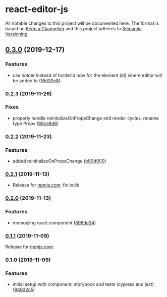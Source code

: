 # react-editor-js

All notable changes to this project will be documented here. The format is based on [Keep a Changelog](http://keepachangelog.com/en/1.0.0/) and this project adheres to [Semantic Versioning](http://semver.org/spec/v2.0.0.html).


## [0.3.0](https://github.com/natterstefan/react-editor-js/compare/v0.2.3...v0.3.0) (2019-12-17)


### Features

* use holder instead of holderId now for the element (id) where editor will be added to ([16d30e8](https://github.com/natterstefan/react-editor-js/commit/16d30e813975ef3ecbf0bff7995b13e5fb6bdaff))

### [0.2.3](https://github.com/natterstefan/react-editor-js/compare/v0.2.2...v0.2.3) (2019-11-26)


### Fixes

* properly handle reinitializeOnPropsChange and render cycles, rename type Props ([88ce8d6](https://github.com/natterstefan/react-editor-js/commit/88ce8d676445bfdbaa2749618ea446fa2aaee38e))

### [0.2.2](https://github.com/natterstefan/react-editor-js/compare/v0.2.1...v0.2.2) (2019-11-23)


### Features

* added reinitializeOnPropsChange ([b80d900](https://github.com/natterstefan/react-editor-js/commit/b80d90024b5653c91c4c907f2bbc97efa7e82f98))

### [0.2.1](https://github.com/natterstefan/react-editor-js/compare/v0.2.0...v0.2.1) (2019-11-13)

- Release for [npmjs.com](https://www.npmjs.com/package/@natterstefan/react-editor-js):
  fix build

### [0.2.0](https://github.com/natterstefan/react-editor-js/compare/v0.1.1...v0.2.0) (2019-11-13)

### Features

- memoizing react component ([898de34](https://github.com/natterstefan/react-editor-js/commit/898de3441a041460982e605abe6c5bf6340c81e7))

### [0.1.1](https://github.com/natterstefan/react-editor-js/compare/v0.1.0...v0.1.1) (2019-11-09)

Release for [npmjs.com](https://www.npmjs.com/package/@natterstefan/react-editor-js).

### 0.1.0 (2019-11-09)

### Features

- initial setup with component, storybook and tests (cypress and jest) ([94632c5](https://github.com/natterstefan/react-editor-js/commit/94632c5d176435a06b65a8e84e8783d21e595ce4))
